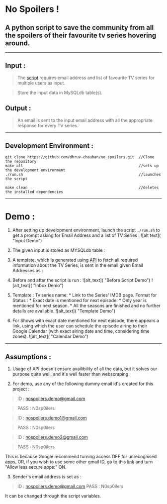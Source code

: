 No Spoilers !
=============

A python script to save the community from all the spoilers of their favourite tv series hovering around.
---------
___
## Input : 
> The [script](https://github.com/dhruv-chauhan/no_spoilers/blob/master/no_spoilers.py) requires email address and list of favourite TV series for multiple users as input.

> Store the input data in MySQLdb table(s).

## Output :
> An email is sent to the input email address with all the appropriate response for every TV series.
___
## Development Environment :
```
git clone https://github.com/dhruv-chauhan/no_spoilers.git  //Clone the repository
make all                                                    //sets up the development environment
./run.sh                                                    //launches the script
```
```
make clean                                                  //deletes the installed dependencies
```
___
# Demo :
1. After setting up development environment, launch the script `./run.sh` to get a prompt asking for Email Address and a list of TV Series : 
![alt text]( "Input Demo")

2. The given input is stored as MYSQLdb table :

3. A template, which is generated using [API](https://www.tvmaze.com/api) to fetch all required information about the TV Series, is sent in the email given Email Addresses as :

  1. Before and after the script is run :
  ![alt_text]( "Before Script Demo")
  ![alt_text]( "Inbox Demo")
  
  2. Template :
  Tv series name:
    * Link to the Series' IMDB page.
  Format for Status :
    * Exact date is mentioned for next episode.
    * Only year is mentioned for next season.
    * All the seasons are finished and no further details are available.
  ![alt_text]( "Template Demo")
  
  3. For Shows with exact date mentioned for next episode, there appears a link, using which the user can schedule the episode airing to their Google Calendar (with exact airing date and time, considering time zones).
  ![alt_text]( "Calendar Demo")

____
## Assumptions :

1. Usage of API doesn't ensure availibility of all the data, but it solves our purpose quite well; and it's well faster than webscraping.

2. For demo, use any of the following dummy email id's created for this project :

>ID : nospoilers.demo@gmail.com

>PASS : N0sp0ilers

>ID : nospoilers.demo1@gmail.com

>PASS : N0sp0ilers

>ID : nospoilers.demo2@gmail.com

>PASS : N0sp0ilers

This is because Google recommend turning access OFF for unrecognised apps, OR, if you wish to use some other gmail ID, go to this [link](https://myaccount.google.com/lesssecureapps) and turn "Allow less secure apps:" ON.

3. Sender's email address is set as :

>ID : nospoilers.demo@gmail.com
>PASS : N0sp0ilers

It can be changed through the script variables.
